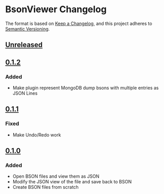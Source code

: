 <!-- Keep a Changelog guide -> https://keepachangelog.com -->

# BsonViewer Changelog

The format is based on [Keep a Changelog](https://keepachangelog.com/en/1.1.0/),
and this project adheres to [Semantic Versioning](https://semver.org/spec/v2.0.0.html).

## [Unreleased]

## [0.1.2]

### Added

- Make plugin represent MongoDB dump bsons with multiple entries as JSON Lines

## [0.1.1]

### Fixed

- Make Undo/Redo work

## [0.1.0]

### Added

- Open BSON files and view them as JSON
- Modify the JSON view of the file and save back to BSON
- Create BSON files from scratch

[Unreleased]: https://github.com/Satilianius/BsonViewer/compare/v0.1.2...HEAD
[0.1.2]: https://github.com/Satilianius/BsonViewer/compare/v0.1.1...v0.1.2
[0.1.1]: https://github.com/Satilianius/BsonViewer/compare/v0.1.0...v0.1.1
[0.1.0]: https://github.com/Satilianius/BsonViewer/commits/v0.1.0
